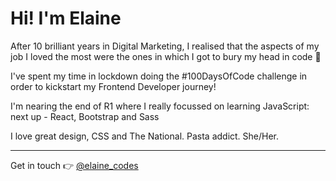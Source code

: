 # Hi! I'm Elaine

After 10 brilliant years in Digital Marketing, I realised that the aspects of my job I loved the most were the ones in which I got to bury my head in code 🚀

I've spent my time in lockdown doing the #100DaysOfCode challenge in order to kickstart my Frontend Developer journey!

I'm nearing the end of R1 where I really focussed on learning JavaScript: next up - React, Bootstrap and Sass

I love great design, CSS and The National. Pasta addict. She/Her.

<hr/>

Get in touch 👉  [@elaine_codes](https://twitter.com/elaine_codes)


